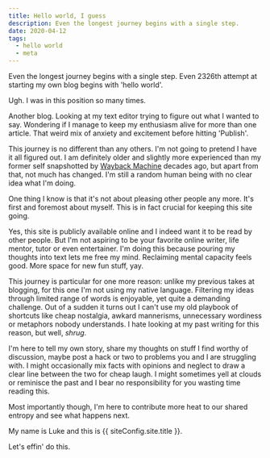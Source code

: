 ```yaml
---
title: Hello world, I guess
description: Even the longest journey begins with a single step.
date: 2020-04-12
tags:
  - hello world
  - meta
---
```


Even the longest journey begins with a single step. Even 2326th attempt at starting my own blog begins with 'hello world'.

Ugh. I was in this position so many times.

Another blog. Looking at my text editor trying to figure out what I wanted to say. Wondering if I manage to keep my enthusiasm alive for more than one article. That weird mix of anxiety and excitement before hitting 'Publish'.

This journey is no different than any others. I'm not going to pretend I have it all figured out. I am definitely older and slightly more experienced than my former self snapshotted by [Wayback Machine](https://web.archive.org/) decades ago, but apart from that, not much has changed. I'm still a random human being with no clear idea what I'm doing.

One thing I know is that it's not about pleasing other people any more. It's first and foremost about myself. This is in fact crucial for keeping this site going.

Yes, this site is publicly available online and I indeed want it to be read by other people. But I'm not aspiring to be your favorite online writer, life mentor, tutor or even entertainer. I'm doing this because pouring my thoughts into text lets me free my mind. Reclaiming mental capacity feels good. More space for new fun stuff, yay.

This journey is particular for one more reason: unlike my previous takes at blogging, for this one I'm not using my native language. Filtering my ideas through limited range of words is enjoyable, yet quite a demanding challenge. Out of a sudden it turns out I can't use my old playbook of shortcuts like cheap nostalgia, awkard mannerisms, unnecessary wordiness or metaphors nobody understands. I hate looking at my past writing for this reason, but well, _shrug_.

I'm here to tell my own story, share my thoughts on stuff I find worthy of discussion, maybe post a hack or two to problems you and I are struggling with. I might occasionally mix facts with opinions and neglect to draw a clear line between the two for cheap laugh. I might sometimes yell at clouds or reminisce the past and I bear no responsibility for you wasting time reading this.

Most importantly though, I'm here to contribute more heat to our shared entropy and see what happens next.

My name is Luke and this is {{ siteConfig.site.title }}.

Let's effin' do this.
